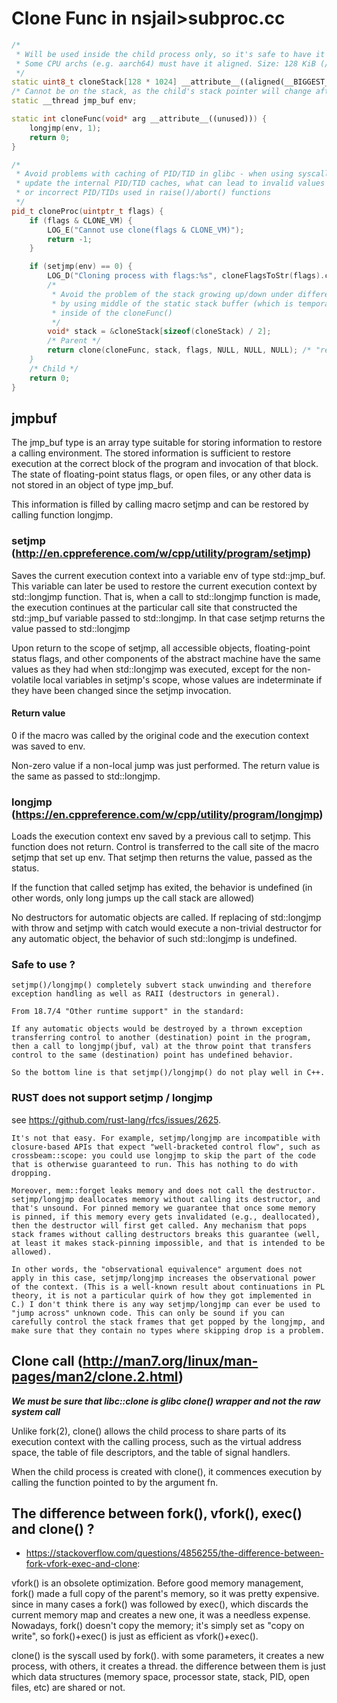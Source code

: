 # Clone Func in nsjail>subproc.cc

```C++
/*
 * Will be used inside the child process only, so it's safe to have it in BSS.
 * Some CPU archs (e.g. aarch64) must have it aligned. Size: 128 KiB (/2)
 */
static uint8_t cloneStack[128 * 1024] __attribute__((aligned(__BIGGEST_ALIGNMENT__)));
/* Cannot be on the stack, as the child's stack pointer will change after clone() */
static __thread jmp_buf env;

static int cloneFunc(void* arg __attribute__((unused))) {
	longjmp(env, 1);
	return 0;
}

/*
 * Avoid problems with caching of PID/TID in glibc - when using syscall(__NR_clone) glibc doesn't
 * update the internal PID/TID caches, what can lead to invalid values being returned by getpid()
 * or incorrect PID/TIDs used in raise()/abort() functions
 */
pid_t cloneProc(uintptr_t flags) {
	if (flags & CLONE_VM) {
		LOG_E("Cannot use clone(flags & CLONE_VM)");
		return -1;
	}

	if (setjmp(env) == 0) {
		LOG_D("Cloning process with flags:%s", cloneFlagsToStr(flags).c_str());
		/*
		 * Avoid the problem of the stack growing up/down under different CPU architectures,
		 * by using middle of the static stack buffer (which is temporary, and used only
		 * inside of the cloneFunc()
		 */
		void* stack = &cloneStack[sizeof(cloneStack) / 2];
		/* Parent */
		return clone(cloneFunc, stack, flags, NULL, NULL, NULL); /* "real" pid of the child process in parent pid namespace
	}
	/* Child */
	return 0;
}
```

## jmpbuf

The jmp_buf type is an array type suitable for storing information to restore a calling environment. The stored information is sufficient to restore execution at the correct block of the program and invocation of that block. The state of floating-point status flags, or open files, or any other data is not stored in an object of type jmp_buf.

This information is filled by calling macro setjmp and can be restored by calling function longjmp.

### setjmp (http://en.cppreference.com/w/cpp/utility/program/setjmp)

Saves the current execution context into a variable env of type std::jmp_buf. This variable can later be used to restore the current execution context by std::longjmp function. That is, when a call to std::longjmp function is made, the execution continues at the particular call site that constructed the std::jmp_buf variable passed to std::longjmp. In that case setjmp returns the value passed to std::longjmp

Upon return to the scope of setjmp, all accessible objects, floating-point status flags, and other components of the abstract machine have the same values as they had when std::longjmp was executed, except for the non-volatile local variables in setjmp's scope, whose values are indeterminate if they have been changed since the setjmp invocation.

#### Return value

​0​ if the macro was called by the original code and the execution context was saved to env.

Non-zero value if a non-local jump was just performed. The return value is the same as passed to std::longjmp.

### longjmp (https://en.cppreference.com/w/cpp/utility/program/longjmp)

Loads the execution context env saved by a previous call to setjmp. This function does not return. Control is transferred to the call site of the macro setjmp that set up env. That setjmp then returns the value, passed as the status.

If the function that called setjmp has exited, the behavior is undefined (in other words, only long jumps up the call stack are allowed)

No destructors for automatic objects are called. If replacing of std::longjmp with throw and setjmp with catch would execute a non-trivial destructor for any automatic object, the behavior of such std::longjmp is undefined.

### Safe to use ?

```
setjmp()/longjmp() completely subvert stack unwinding and therefore exception handling as well as RAII (destructors in general).

From 18.7/4 "Other runtime support" in the standard:

If any automatic objects would be destroyed by a thrown exception transferring control to another (destination) point in the program, then a call to longjmp(jbuf, val) at the throw point that transfers control to the same (destination) point has undefined behavior.

So the bottom line is that setjmp()/longjmp() do not play well in C++.
```

### RUST does not support setjmp / longjmp

see https://github.com/rust-lang/rfcs/issues/2625.

```
It's not that easy. For example, setjmp/longjmp are incompatible with closure-based APIs that expect "well-bracketed control flow", such as crossbeam::scope: you could use longjmp to skip the part of the code that is otherwise guaranteed to run. This has nothing to do with dropping.

Moreover, mem::forget leaks memory and does not call the destructor. setjmp/longjmp deallocates memory without calling its destructor, and that's unsound. For pinned memory we guarantee that once some memory is pinned, if this memory every gets invalidated (e.g., deallocated), then the destructor will first get called. Any mechanism that pops stack frames without calling destructors breaks this guarantee (well, at least it makes stack-pinning impossible, and that is intended to be allowed).

In other words, the "observational equivalence" argument does not apply in this case, setjmp/longjmp increases the observational power of the context. (This is a well-known result about continuations in PL theory, it is not a particular quirk of how they got implemented in C.) I don't think there is any way setjmp/longjmp can ever be used to "jump across" unknown code. This can only be sound if you can carefully control the stack frames that get popped by the longjmp, and make sure that they contain no types where skipping drop is a problem.
```

## Clone call (http://man7.org/linux/man-pages/man2/clone.2.html)

***We must be sure that libc::clone is glibc clone() wrapper and not the raw system call***

Unlike fork(2), clone() allows the child process to share parts of
its execution context with the calling process, such as the virtual
address space, the table of file descriptors, and the table of signal
handlers.

When the child process is created with clone(), it commences
execution by calling the function pointed to by the argument fn.

## The difference between fork(), vfork(), exec() and clone() ?

- https://stackoverflow.com/questions/4856255/the-difference-between-fork-vfork-exec-and-clone:

vfork() is an obsolete optimization. Before good memory management, fork() made a full copy of the parent's memory, so it was pretty expensive. since in many cases a fork() was followed by exec(), which discards the current memory map and creates a new one, it was a needless expense. Nowadays, fork() doesn't copy the memory; it's simply set as "copy on write", so fork()+exec() is just as efficient as vfork()+exec().

clone() is the syscall used by fork(). with some parameters, it creates a new process, with others, it creates a thread. the difference between them is just which data structures (memory space, processor state, stack, PID, open files, etc) are shared or not.
